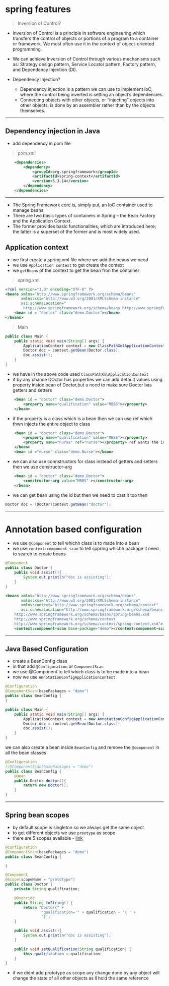 # spring features
> Inversion of Control? 
- Inversion of Control is a principle in software engineering which transfers the control of objects or portions of a program to a container or framework. We most often use it in the context of object-oriented programming.

- We can achieve Inversion of Control through various mechanisms such as: Strategy design pattern, Service Locator pattern, Factory pattern, and Dependency Injection (DI).

- Dependency Injection?
    - Dependency injection is a pattern we can use to implement IoC, where the control being inverted is setting an object’s dependencies.
    - Connecting objects with other objects, or “injecting” objects into other objects, is done by an assembler rather than by the objects themselves.

---

## Dependency injection in Java
- add dependency in pom file
>pom.xml
```xml
    <dependencies>
        <dependency>
            <groupId>org.springframework</groupId>
            <artifactId>spring-context</artifactId>
            <version>5.3.14</version>
        </dependency>
    </dependencies>
```
---
- The Spring Framework core is, simply put, an IoC container used to manage beans.
- There are two basic types of containers in Spring – the Bean Factory and the Application Context.
- The former provides basic functionalities, which are introduced here; the latter is a superset of the former and is most widely used.

## Application context
- we first create a spring.xml file where we add the beans we need
- we use `Application context` to get create the context
- we `getBeans` of the context to get the bean fron the container
> spring.xml
```xml
<?xml version="1.0" encoding="UTF-8" ?>
<beans xmlns="http://www.springframework.org/schema/beans"
       xmlns:xsi="http://www.w3.org/2001/XMLSchema-instance"
       xsi:schemaLocation="
        http://www.springframework.org/schema/beans http://www.springframework.org/schema/beans/spring-beans.xsd">
    <bean id = "doctor" class="demo.Doctor"></bean>
</beans>
```
> Main
```java
public class Main {
    public static void main(String[] args) {
        ApplicationContext context = new ClassPathXmlApplicationContext("spring.xml");
        Doctor doc = context.getBean(Doctor.class);
        doc.assist();
    }
}
```
- we have in the above code used `ClassPathXmlApplicationContext`
- if by any chance DOctor has properties we can add default values using property inside bean of Doctor,but u need to make sure Doctor has getters and setters
```xml
    <bean id = "doctor" class="demo.Doctor">
        <property name="qualification" value="MBBS"></property>
    </bean>
```
- if the property is a class which is a bean then we can use ref which thwn injects the entire object to class
```xml
    <bean id = "doctor" class="demo.Doctor">
        <property name="qualification" value="MBBS"></property>
        <property name="nurse" ref="nurse"></property> ref wants the id of Nurse
    </bean>
    <bean id ="nurse" class="demo.Nurse"></bean>
```
- we can also use connstructors for class instead of getters and setters then we use constructor-arg
```xml
    <bean id = "doctor" class="demo.Doctor">
        <constructor-arg value="MBBS" ></constructor-arg>
    </bean>
```
- we can get bean using the id but then we need to cast it too then
```java
Doctor doc = (Doctor)context.getBean("doctor");
```
---
# Annotation based configuration
- we use `@Component` to tell whichh class is to made into a bean
- we use `context:component-scan` to tell sppring whichh package it need to search to create beans
```java
@Component
public class Doctor {
    public void assist(){
        System.out.println("doc is assisting");
    }
}
```
```xml
<beans xmlns="http://www.springframework.org/schema/beans"
       xmlns:xsi="http://www.w3.org/2001/XMLSchema-instance"
       xmlns:context="http://www.springframework.org/schema/context"
       xsi:schemaLocation="http://www.springframework.org/schema/beans
    http://www.springframework.org/schema/beans/spring-beans.xsd
    http://www.springframework.org/schema/context
    http://www.springframework.org/schema/context/spring-context.xsd">
    <context:component-scan base-package="demo"></context:component-scan> //important
```
---
## Java Based Configuration
- create a BeanConfig class
- in that add `@Configuration` or `ComponentScan`
- we use @Component to tell which class is to be made into a bean
- now we use `AnnotationConfigApplicationContext`
```java
@Configuration
@ComponentScan(basePackages = "demo")
public class BeanConfig {
}
```
```java
public class Main {
    public static void main(String[] args) {
        ApplicationContext context = new AnnotationConfigApplicationContext(BeanConfig.class); ///
        Doctor doc = context.getBean(Doctor.class);
        doc.assist();
    }
}
```
we can also create a bean inside `BeanConfig` and remove the `@component` in all the bean classes
```java
@Configuration
//@ComponentScan(basePackages = "demo")
public class BeanConfig {
    @Bean
    public Doctor doctor(){
        return new Doctor();
    }
}
```
---
## Spring bean scopes
- by default scope is singleton so we always get the same object 
- to get different objects we use `prootype` as scope
- there are 5 scopes available - [link](https://www.tutorialspoint.com/spring/spring_bean_scopes.htm)
```java
@Configuration
@ComponentScan(basePackages = "demo")
public class BeanConfig {

}
```
```java
@Component
@Scope(scopeName = "prototype")
public class Doctor {
    private String qualification;

    @Override
    public String toString() {
        return "Doctor{" +
                "qualification='" + qualification + '\'' +
                '}';
    }

    public void assist(){
        System.out.println("doc is assisting");
    }

    public void setQualification(String qualification) {
        this.qualification = qualification;
    }
}
```
- if we didnt add prototype as scope any change done by any object will change the state of all other objects as ll hold the same reference
